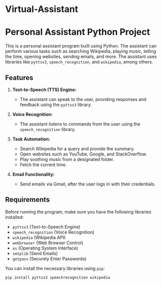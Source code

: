 # Virtual-Assistant
# Personal Assistant Python Project

This is a personal assistant program built using Python. The assistant can perform various tasks such as searching Wikipedia, playing music, telling the time, opening websites, sending emails, and more. The assistant uses libraries like `pyttsx3`, `speech_recognition`, and `wikipedia`, among others.

## Features

1. **Text-to-Speech (TTS) Engine:**
   - The assistant can speak to the user, providing responses and feedback using the `pyttsx3` library.
   
2. **Voice Recognition:**
   - The assistant listens to commands from the user using the `speech_recognition` library.

3. **Task Automation:**
   - Search Wikipedia for a query and provide the summary.
   - Open websites such as YouTube, Google, and StackOverflow.
   - Play soothing music from a designated folder.
   - Fetch the current time.

4. **Email Functionality:**
   - Send emails via Gmail, after the user logs in with their credentials.
   
## Requirements

Before running the program, make sure you have the following libraries installed:

- `pyttsx3` (Text-to-Speech Engine)
- `speech_recognition` (Voice Recognition)
- `wikipedia` (Wikipedia API)
- `webbrowser` (Web Browser Control)
- `os` (Operating System Interface)
- `smtplib` (Send Emails)
- `getpass` (Securely Enter Passwords)

You can install the necessary libraries using `pip`:

```bash
pip install pyttsx3 speechrecognition wikipedia
